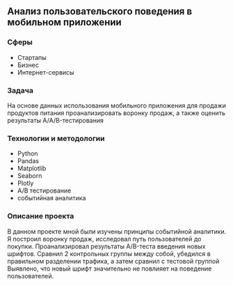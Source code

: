 ## Анализ пользовательского поведения в мобильном приложении

### Сферы
- Стартапы
- Бизнес
- Интернет-сервисы


### Задача
На основе данных использования мобильного приложения для продажи продуктов питания проанализировать воронку продаж, а также оценить результаты A/A/B-тестирования 


### Технологии и методологии
- Python
- Pandas
- Matplotlib
- Seaborn
- Plotly
- A/B тестирование
- событийная аналитика


### Описание проекта
В данном проекте мной были изучены принципы событийной аналитики. Я построил
воронку продаж, исследовал путь пользователей до покупки. Проанализировал
результаты A/B-теста введения новых шрифтов. Сравнил 2 контрольных группы между
собой, убедился в правильном разделении трафика, а затем сравнил с тестовой группой
Выявлено, что новый шрифт значительно не повлияет на поведение пользователей.